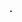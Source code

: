 <!DOCTYPE html>
<html>
<head>
    <meta charset="UTF-8">
    <title>Game</title>
</head>
<body>
    <canvas id="game-canvas" width="320" height="480">
        <style>
            body {
                min-height:100vh;
                display:flex;
                justify-content: center;
                align-items: center;
            }
            canvas {
                border: 1px solid #000;
                display: block;
                margin: 0 auto;
            }
        </style>
    </canvas>
    <script src="js/game.js"></script>
</body>
</html>
